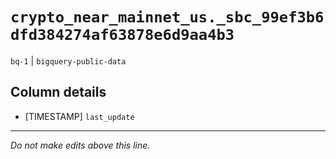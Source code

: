 # `crypto_near_mainnet_us._sbc_99ef3b6dfd384274af63878e6d9aa4b3`
`bq-1` | `bigquery-public-data`

## Column details
* [TIMESTAMP] `last_update`

-------------------------------------------------------------------------------
*Do not make edits above this line.*
